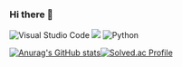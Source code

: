 ### Hi there 👋

<!--
**z1s5c3x2/z1s5c3x2** is a ✨ _special_ ✨ repository because its `README.md` (this file) appears on your GitHub profile.

Here are some ideas to get you started:

- 🔭 I’m currently working on ...
- 🌱 I’m currently learning ...
- 👯 I’m looking to collaborate on ...
- 🤔 I’m looking for help with ...
- 💬 Ask me about ...
- 📫 How to reach me: ...
- 😄 Pronouns: ...
- ⚡ Fun fact: ...
-->

![Visual Studio Code](https://img.shields.io/badge/Visual%20Studio%20Code-007ACC.svg?&style=for-the-badge&logo=Visual%20Studio%20Code&logoColor=white)
<img src="https://img.shields.io/badge/java-007396?style=for-the-badge&logo=java&logoColor=white"> 
<img alt="Python" src ="https://img.shields.io/badge/Python-3776AB.svg?&style=for-the-badge&logo=Python&logoColor=white"/>

[![Anurag's GitHub stats](https://github-readme-stats.vercel.app/api?z1s5c3x2=anuraghazra)](https://github.com/anuraghazra/github-readme-stats)[![Solved.ac Profile](http://mazassumnida.wtf/api/v2/generate_badge?boj=adwdsd6542)](https://solved.ac/adwdsd6542/)

